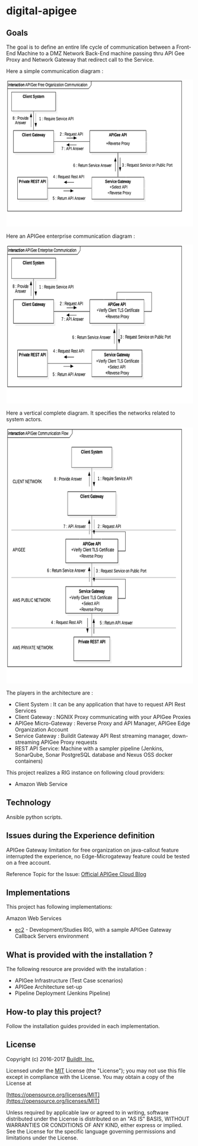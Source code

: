 # digital-apigee

## Goals

The goal is to define an entire life cycle of communication between a Front-End Machine to a DMZ Network Back-End machine passing thru API Gee Proxy and Network Gateway that redirect call to the Service.

Here a simple communication diagram :

<p align="center"><img width="744" height="397" src="/images/arch-simple.png"></p>

Here an APIGee enterprise communication diagram :

<p align="center"><img width="744" height="429" src="/images/arch-enterprise.png"></p>

Here a vertical complete diagram. It specifies the networks related to system actors.

<p align="center"><img width="744" height="690" src="/images/arch-vertical.png"></p>

The players in the architecture are :
* Client System : It can be any application that have to request API Rest Services
* Client Gateway : NGNIX Proxy communicating with your APIGee Proxies
* APIGee Micro-Gateway : Reverse Proxy and API Manager, APIGee Edge Organization Account
* Service Gateway : Buildit Gateway API Rest streaming manager, down-streaming APIGee Proxy requests
* REST API Service: Machine with a sampler pipeline (Jenkins, SonarQube, Sonar PostgreSQL database and Nexus OSS docker containers)

This project realizes a RIG instance on following cloud providers:
* Amazon Web Service

## Technology

Ansible python scripts.


## Issues during the Experience definition

APIGee Gateway limitation for free organization on java-callout feature interrupted the experience, no Edge-Microgateway feature could be tested on a free account.

Reference Topic for the Issue: [Official APIGee Cloud Blog](https://apigee.cloud.answerhub.com/questions/37212/edge-micro-gateway-233-beta-configurations-not-dow.html)


## Implementations

This project has following implementations:

Amazon Web Services
* [ec2](/digitalrig-apigee-riglet/ec2) - Development/Studies RIG, with a sample APIGee Gateway Callback Servers environment

## What is provided with the installation ?

The following resource are provided with the installation :
* APIGee Infrastructure (Test Case scenarios)
* APIGee Architecture set-up
* Pipeline Deployment (Jenkins Pipeline)

## How-to play this project?

Follow the installation guides provided in each implementation.

## License

Copyright (c) 2016-2017 [BuildIt, Inc.](https://medium.com/buildit)

Licensed under the [MIT](/LICENSE) License (the "License");
you may not use this file except in compliance with the License.
You may obtain a copy of the License at

[https://opensource.org/licenses/MIT](https://opensource.org/licenses/MIT)

Unless required by applicable law or agreed to in writing, software
distributed under the License is distributed on an "AS IS" BASIS,
WITHOUT WARRANTIES OR CONDITIONS OF ANY KIND, either express or implied.
See the License for the specific language governing permissions and
limitations under the License.
